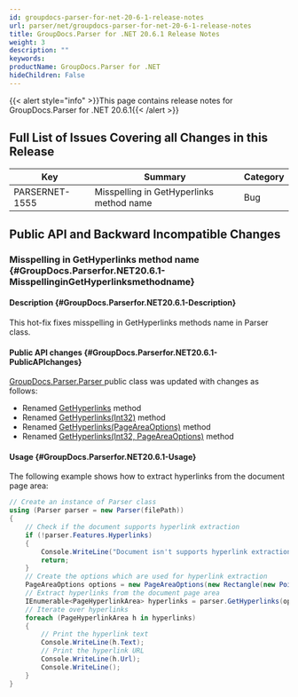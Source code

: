 ```yaml
---
id: groupdocs-parser-for-net-20-6-1-release-notes
url: parser/net/groupdocs-parser-for-net-20-6-1-release-notes
title: GroupDocs.Parser for .NET 20.6.1 Release Notes
weight: 3
description: ""
keywords: 
productName: GroupDocs.Parser for .NET
hideChildren: False
---
```

{{< alert style="info" >}}This page contains release notes for GroupDocs.Parser for .NET 20.6.1{{< /alert >}}


## Full List of Issues Covering all Changes in this Release

| Key | Summary | Category |
| --- | --- | --- |
| PARSERNET-1555 | Misspelling in GetHyperlinks method name | Bug |

## Public API and Backward Incompatible Changes

### Misspelling in GetHyperlinks method name {#GroupDocs.Parserfor.NET20.6.1-MisspellinginGetHyperlinksmethodname}

#### Description {#GroupDocs.Parserfor.NET20.6.1-Description}

This hot-fix fixes misspelling in GetHyperlinks methods name in Parser
class.

#### Public API changes {#GroupDocs.Parserfor.NET20.6.1-PublicAPIchanges}

[GroupDocs.Parser.Parser ](https://reference.groupdocs.com/parser/net/groupdocs.parser/parser)public
class was updated with changes as follows:

*   Renamed
    [GetHyperlinks](https://reference.groupdocs.com/parser/net/groupdocs.parser/parser/methods/gethyperlinks)
    method
*   Renamed [GetHyperlinks(Int32)](https://reference.groupdocs.com/parser/net/groupdocs.parser.parser/gethyperlinks/methods/2)
    method
*   Renamed [GetHyperlinks(PageAreaOptions)](https://reference.groupdocs.com/parser/net/groupdocs.parser.parser/gethyperlinks/methods/1)
    method
*   Renamed [GetHyperlinks(Int32,
    PageAreaOptions)](https://reference.groupdocs.com/parser/net/groupdocs.parser.parser/gethyperlinks/methods/3)
    method

#### Usage {#GroupDocs.Parserfor.NET20.6.1-Usage}

The following example shows how to extract hyperlinks from the document
page area:

```csharp
// Create an instance of Parser class
using (Parser parser = new Parser(filePath))
{
    // Check if the document supports hyperlink extraction
    if (!parser.Features.Hyperlinks)
    {
        Console.WriteLine("Document isn't supports hyperlink extraction.");
        return;
    }
    // Create the options which are used for hyperlink extraction
    PageAreaOptions options = new PageAreaOptions(new Rectangle(new Point(380, 90), new Size(150, 50)));
    // Extract hyperlinks from the document page area
    IEnumerable<PageHyperlinkArea> hyperlinks = parser.GetHyperlinks(options);
    // Iterate over hyperlinks
    foreach (PageHyperlinkArea h in hyperlinks)
    {
        // Print the hyperlink text
        Console.WriteLine(h.Text);
        // Print the hyperlink URL
        Console.WriteLine(h.Url);
        Console.WriteLine();
    }
}
```
